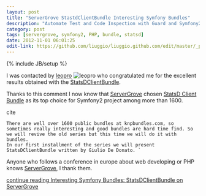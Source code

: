 ```yaml
---
layout: post
title: "ServerGrove StastdClientBundle Interesting Symfony Bundles"
description: "Automate Test and Code Inspection with Guard and Symfony2"
category: post
tags: [servergrove, symfony2, PHP, bundle, statsd]
date: 2012-11-01 06:01:25
edit-link: https://github.com/liuggio/liuggio.github.com/edit/master/_posts/2019-01-03-servergrove-stastdclientbundle-interesting-symfony-bundles.md
---
```

{% include JB/setup %}

I was contacted by [leopro](https://twitter.com/_leopro_) ![_leopro_](https://en.gravatar.com/avatar/26d90e88b1eb694cc1276b9ab8d7630f?s=30)
who congratulated me for the excellent results obtained with the [StatsDClientBundle](https://github.com/liuggio/StatsDClientBundle).

Thanks to this comment I now know that [ServerGrove](http://blog.servergrove.com/2012/10/09/interesting-symfony-bundles-statsdclientbundle/) chosen [StatsD Client Bundle](https://github.com/liuggio/StatsDClientBundle) as its top choice for Symfony2 project among more than 1600.

cite

    There are well over 1600 public bundles at knpbundles.com, so sometimes really interesting and good bundles are hard time find. So we will revive the old series but this time we will do it with bundles.
    In our first installment of the series we will present StatsDClientBundle written by Giulio De Donato. `

Anyone who follows a conference in europe about web developing or PHP knows [ServerGrove](http://blog.servergrove.com/2012/10/09/interesting-symfony-bundles-statsdclientbundle/), I thank them.

[continue reading Interesting Symfony Bundles: StatsDClientBundle on ServerGrove](http://blog.servergrove.com/2012/10/09/interesting-symfony-bundles-statsdclientbundle/)
